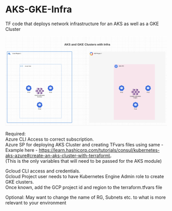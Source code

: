 # AKS-GKE-Infra
TF code that deploys network infrastructure for an AKS as well as a GKE Cluster

![Total Build](/images/AKS+GKE+Infra.png)

Required:  
Azure CLI Access to correct subscription.  
Azure SP for deploying AKS Cluster and creating TFvars files using same - Example here - https://learn.hashicorp.com/tutorials/consul/kubernetes-aks-azure#create-an-aks-cluster-with-terraform\.  
(This is the only variables that will need to be passed for the AKS module) 

Gcloud CLI access and credentials.   
Gcloud Project user needs to have Kubernetes Engine Admin role to create GKE clusters.  
Once known, add the GCP project id and region to the terraform.tfvars file

Optional: 
May want to change the name of RG, Subnets etc. to what is more relevant to your environment
